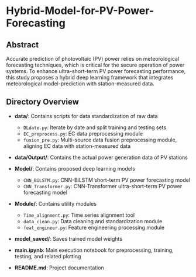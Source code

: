 # Hybrid-Model-for-PV-Power-Forecasting

## Abstract
Accurate prediction of photovoltaic (PV) power relies on meteorological forecasting techniques, which is critical for the secure operation of power systems. To enhance ultra-short-term PV power forecasting performance, this study proposes a hybrid deep learning framework that integrates meteorological model-prediction with station-measured data.

## Directory Overview
- **data/**: Contains scripts for data standardization of raw data
  - `DLdate.py`: Iterate by date and split training and testing sets
  - `EC_preprocess.py`: EC data preprocessing module 
  - `fusion_pre.py`: Multi-source data fusion preprocessing module, aligning EC data with station-measured data

- **data/Output/**: Contains the actual power generation data of PV stations
 
- **Model/**: Contains proposed deep learning models
  - `CNN_BiLSTM.py`: CNN-BiLSTM short-term PV power forecasting model
  - `CNN_Transformer.py`: CNN-Transformer ultra-short-term PV power forecasting model

- **Module/**: Contains utility modules
  - `Time_alignment.py`: Time series alignment tool
  - `data_clean.py`: Data cleaning and standardization module
  - `feat_engineer.py`: Feature engineering processing module

- **model_saved/**: Saves trained model weights

- **main.ipynb**: Main execution notebook for preprocessing, training, testing, and related plotting
- **README.md**: Project documentation


